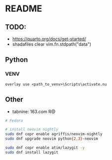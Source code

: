 # README

## TODO:

- https://quarto.org/docs/get-started/
- shadafiles clear vim.fn.stdpath("data")

## Python

### VENV

```nushell
overlay use <path_to_venv>\Scripts\activate.nu
```

## Other

- tabnine: 163.com R@

```bash
# Fedora

# install neovim nightly
sudo dnf copr enable agriffis/neovim-nightly
sudo dnf upgrade neovim python{2,3}-neovim

sudo dnf copr enable atim/lazygit -y
sudo dnf install lazygit
```
